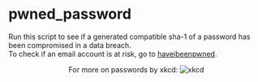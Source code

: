 # pwned_password

Run this script to see if a generated compatible sha-1 of a password has been compromised in a data breach.<br />
To check if an email account is at risk, go to <a href="https://haveibeenpwned.com/">haveibeenpwned</a>.


<p align="center">For more on passwords by xkcd:
<img src="https://imgs.xkcd.com/comics/password_strength.png" alt="xkcd"></p>
